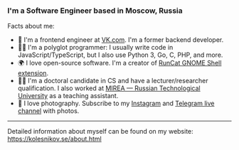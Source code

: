 ### I'm a Software Engineer based in Moscow, Russia

Facts about me:
- 🏢 I'm a frontend engineer at [VK.com](https://vk.company/en/). I'm a former backend developer.
- 👨‍💻 I'm a polyglot programmer: I usually write code in JavaScript/TypeScript, but I also use Python 3, Go, C, PHP, and more.
- 🌍 I love open-source software. I'm a creator of [RunCat GNOME Shell extension](https://github.com/win0err/gnome-runcat).
- 👨‍🎓 I'm a doctoral candidate in CS and have a lecturer/researcher qualification. I also worked at [MIREA — Russian Technological University](https://english.mirea.ru/) as a teaching assistant.
- 📸 I love photography. Subscribe to my [Instagram](https://instagram.com/win0err) and [Telegram live channel](https://t.me/kolesnikovlive) with photos.

---

Detailed information about myself can be found on my website: https://kolesnikov.se/about.html
